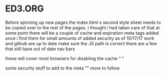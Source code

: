 # ED3.ORG

Before spinning up new pages the index.html s second style sheet needs to be copied over to the rest of the pages.
i thought i had taken care of that 
at some point there will be a couple of cache and expiration meta tags added once i find them for small amounts of added security
as of 10/17/17 work and github are up to date 
make sure the JS path is correct 
there are a few that still have out of date nav bars 




these will cover most browsers  for disabling the cache
"<meta http-equiv="cache-control" content="no-cache" />
<meta http-equiv="expires" content="0" />
<meta http-equiv="pragma" content="no-cache" />"

some security stuff to add to the meta 
"<meta http-equiv="X-Frame-Options" content="deny">"
more to follow
